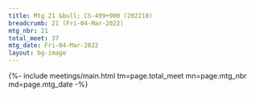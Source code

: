 ```yaml
---
title: Mtg 21 &bull; CS-499+900 (202210)
breadcrumb: 21 (Fri-04-Mar-2022)
mtg_nbr: 21
total_meet: 37
mtg_date: Fri-04-Mar-2022
layout: bg-image
---
```


{%- include meetings/main.html
    tm=page.total_meet
    mn=page.mtg_nbr
    md=page.mtg_date
-%}
